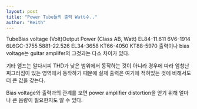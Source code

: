 ```yaml
---
layout: post
title: "Power Tube들의 출력 Watt수.."
author: "Keith"
---
```


   TubeBias voltage
(Volt)Output Power
(Class AB, Watt)  EL84-11.611  6V6-1914  6L6GC-3755  5881-22.526  EL34-3658  KT66-4050  KT88-5970 
출력이나 bias voltage는 guitar amplifer의 그것과는 다소 차이가 있다.

기타 앰프는 알다시피 THD가 낮은 범위에서 동작하는 것이 아니라 경우에 따라 엄청난 찌그러짐이 있는 영역에서 동작하기 때문에 실제 출력은 여기에 적혀있는 것에 비해서도 더 큰 값을 갖는다.

Bias voltage와 출력과의 관계를 보면 power amplifier distortion을 얻기 위해 얼마나 큰 음량이 필요한지도 알 수 있다.



